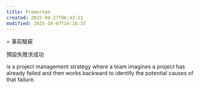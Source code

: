 ```yaml
---
title: Premortem
created: 2025-09-27T06:43:21
modified: 2025-10-07T14:16:37
---
```


= 事前驗屍

預設失敗求成功

is a project management strategy where a team imagines a project has already failed and then works backward to identify the potential causes of that failure.
